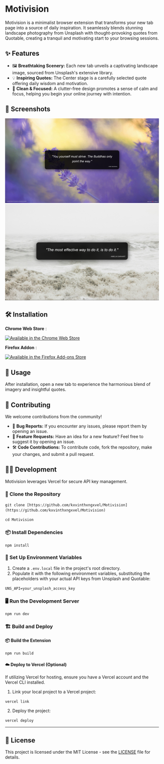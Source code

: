 # Motivision

Motivision is a minimalist browser extension that transforms your new tab page into a source of daily inspiration. It seamlessly blends stunning landscape photography from Unsplash with thought-provoking quotes from Quotable, creating a tranquil and motivating start to your browsing sessions.

## ✨ Features

- 🖼️ **Breathtaking Scenery:** Each new tab unveils a captivating landscape image, sourced from Unsplash's extensive library.
- 💡 **Inspiring Quotes:** The Center stage is a carefully selected quote offering daily wisdom and motivation.
- 🧘 **Clean & Focused:** A clutter-free design promotes a sense of calm and focus, helping you begin your online journey with intention.

## 📸 Screenshots

![Screenshot 1](/screenshot1.png)  
![Screenshot 2](/screenshot2.png)  


## 🛠️ Installation

**Chrome Web Store** :

  [![Available in the Chrome Web Store](https://developer.chrome.com/static/docs/webstore/branding/image/mPGKYBIR2uCP0ApchDXE.png)](https://chrome.google.com/webstore/detail/motivision/dkddhdionmphjmhmdoichopengpioaae)

**Firefox Addon** :

  [![Available in the Firefox Add-ons Store](https://blog.mozilla.org/addons/files/2015/11/get-the-addon.png)](https://addons.mozilla.org/en-US/firefox/addon/motivision/)


## 🚀 Usage

After installation, open a new tab to experience the harmonious blend of imagery and insightful quotes.

## 🤝 Contributing

We welcome contributions from the community!  
- 🐛 **Bug Reports:** If you encounter any issues, please report them by opening an issue.  
- 🌟 **Feature Requests:** Have an idea for a new feature? Feel free to suggest it by opening an issue.  
- 🛠️ **Code Contributions:** To contribute code, fork the repository, make your changes, and submit a pull request.  

## 🧑‍💻 Development

Motivision leverages Vercel for secure API key management.

### 📂 Clone the Repository

```git clone [https://github.com/kxvinthxngxvel/Motivision](https://github.com/kxvinthxngxvel/Motivision)```

`cd Motivision`


### 📦 Install Dependencies

`npm install`


### 🔑 Set Up Environment Variables

1. Create a `.env.local` file in the project's root directory.  
2. Populate it with the following environment variables, substituting the placeholders with your actual API keys from Unsplash and Quotable:

`UNS_API=your_unsplash_access_key`

### 🖥️ Run the Development Server

`npm run dev`

### 🏗️ Build and Deploy

#### 📦 Build the Extension

`npm run build`

#### ☁️ Deploy to Vercel (Optional)

If utilizing Vercel for hosting, ensure you have a Vercel account and the Vercel CLI installed.

1. Link your local project to a Vercel project:

`vercel link`

2. Deploy the project:

`vercel deploy`

---

## 📜 License

This project is licensed under the MIT License - see the [LICENSE](LICENSE) file for details.
